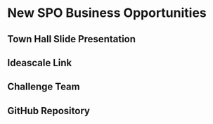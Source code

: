 # New SPO Business Opportunities

## Town Hall Slide Presentation


## Ideascale Link


## Challenge Team


## GitHub Repository



